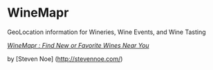# WineMapr
GeoLocation information for Wineries, Wine Events, and Wine Tasting

[*WineMapr : Find New or Favorite Wines Near You*](http://winemapr.com/)

by [Steven Noe] (http://stevennoe.com/)